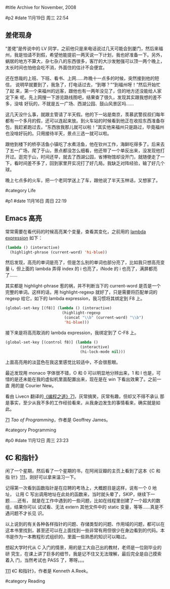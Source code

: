 
#title Archive for November, 2008

#p2
#date 11月19日 周三 22:54

## 差佬现身

“差佬”是传说中的 LV 同学，之前他只是来电话说过几天可能会到厦门，然后来福
州，我是怕请不到假，希望他能提前一两天说一下计划，我也好准备一下。另外，
蜗居的地方不算大，杂七杂八的东西很多，客厅的大沙发勉强可以顶一两个晚上，
太长时间也怕他会吃不消，外面住的估计不会便宜。

还在悠哉的上班、下班、看书、上网……昨晚十一点多的时候，突然接到他的短信，
说明早就要到了，我急了，打电话过去，“到哪？”“到福州呀！”然后开始忙了起
来，第一个来福州的远客，跟他也有一两年没见了，住的地方还没能给人家定下来
呢。先上网搜一下游览路线图吧，结果查了很久，发现其实跟我想的差不多，没啥
好玩的，不就是五一广场、西湖公园、鼓山风景区吗……

这几天没什么事，就跟主管请了半天假。他的下一站是南京，羡慕武警叔叔们每年
都有一个多月的假，还可以连起来放。到火车站的时候看到他正在收拾东西准备存
包，我赶紧跑过去，“东西放我那儿就可以啦！”其实他来福州只是路过，毕竟福州
也没啥好玩的。只用接待半天，景点三选一就可以啦。

跟他到楼下的桥亭活鱼小镇吃了水煮活鱼，他在钦州工作，海鲜吃得多了。后来去
了五一广场，爬了于山，景点都没怎么细看，他还带了一个单反出来，没发现他打
开过。逛完于山，时间还早，就去了西湖公园，省博物馆却没开门，就随便走了一
下，看时间差不多了，回到家里开实况打了好几局。我缺乏对阵经验，输了好几个
球。

晚上七点多的火车，把一个老同学送上了车，跟他说了半天玉林话，又想家了。

#category Life

<!-- date: 2008-11-19T22:54:34+0800 -->



#p1
#date 11月16日 周日 22:19

## Emacs 高亮

常常需要在看代码的时候高亮某个变量，查看其变化，之前用的
[lambda expression](http://www.emacswiki.org/emacs/LambdaExpression) 如下：

```lisp
(lambda () (interactive) 
  (highlight-phrase (current-word) 'hi-blue))
```

然后发现，高亮的单词是亮了，但是怎么别的单词也部分亮了，比如我只想高亮变
量 i，但上面的 lambda 弄得 index 的 i 也亮了，iNode 的 i 也亮了，满屏都亮
了……

其实都是 highlight-phrase 惹的祸，并不判断当下的 current-word 是否是一个
完整的单词。这样的话，用 highlight-regexp 就好了，只是需要将匹配单词的
regexp 给它，如下的 lambda expression，我习惯将其绑定到 F8 上。

```lisp
(global-set-key [(f8)] (lambda () (interactive)
                         (highlight-regexp 
                          (concat "\\b" (current-word) "\\b")
                          'hi-blue)))
```

接下来是将高亮取消的 lambda expression，我绑定到了 C-F8 上。

```lisp
(global-set-key [(control f8)] (lambda ()
                                 (interactive)
                                 (hi-lock-mode nil)))
```

上面高亮用的淡蓝色在我这里感觉比较适中，不会很惹眼。

最近发现用 monaco 字体很不错，O 和 0 可以明显地分辨出来，1 和 l 也是，可
惜的是还未能在我的虚拟机里面配置出来，现在是在 win 下看出效果了。之前一直
用的是 Courier New。

看由 Livecn 翻译的[《编程之道》](http://livecn.huasing.org/tao_of_programming.htm)[71](#fn71)，灰常搞笑，灰常有趣，但却又不得不承认
那是事实，至少从我不多的工作经验看来，从我身边发生的事情看来，确实就是如
此。

[71](#fn71) *Tao of Programming*，作者是 Geoffrey James。

#category Programming

<!-- date: 2008-11-16T22:19:03+0800 -->



#p0
#date 11月12日 周三 23:23

## 《C 和指针》

闲了一个星期，然后看了一个星期的书，在阿闹豆瓣的主页上看到了这本《C 和指
针》[111](#fn111)，刚好可以拿来温习一下。

记得第一次看到函数指针是在应聘的考场上，大概题目是这样，说有一个 0 地址，
让用 C 写出调用地址在此处的函数来，当时就头晕了，SKIP，继续下一题……还有，
就是在工作中遇到的一些问题，比如在线程里创建了一个超大的数组，结果你可以
试试看、无法 extern 其他文件中的 static 变量，等等……真是不遇问题不才长见
识。

以上说到的有关各种各样指针的问题、存储类型的问题、作用域的问题，都可以在
这本书里找到，甚至还可以在上面找到一些非常有用但很少在身边看到的代码。本
书是作为一本教程形式组织的，里面一些熟悉的知识可以略过。

想起大学时代从 C 入门的情景，用的是工大自己出的教材，老师是一位刚毕业的研
究生，在课上讲了巨多的细节，我是记不住又无法理解，最后完全是自己摸索着入
门，当然考试也 PASS 了，寒呀。。。

[111](#fn111) 《C 和指针》，作者是 Kenneth A.Reek。

#category Reading

<!-- date: 2008-11-12T23:23:25+0800 -->




